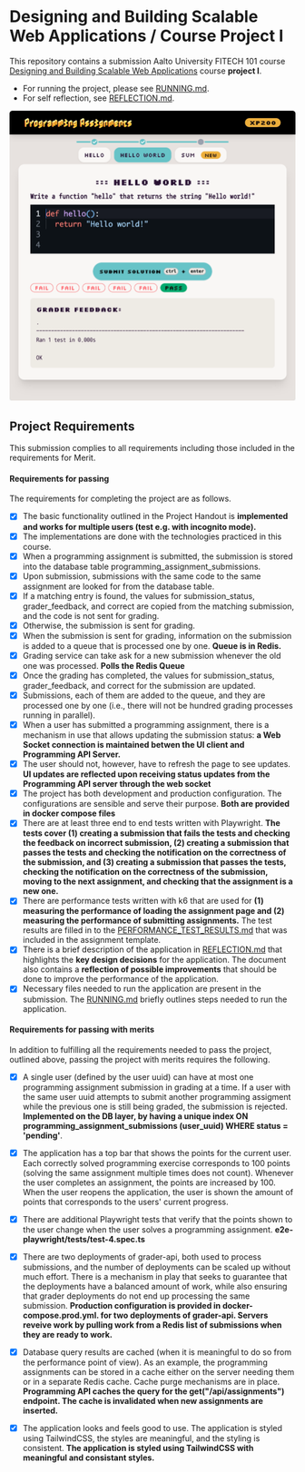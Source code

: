 # Designing and Building Scalable Web Applications / Course Project I

This repository contains a submission Aalto University FITECH 101 course [Designing and Building Scalable Web Applications](https://fitech101.aalto.fi/designing-and-building-scalable-web-applications) course **project I**.

- For running the project, please see [RUNNING.md](RUNNING.md).
- For self reflection, see [REFLECTION.md](REFLECTION.md).


![alt text](app-screenshot.png)




## Project Requirements

This submission complies to all requirements including those included in the requirements for Merit.

#### Requirements for passing

The requirements for completing the project are as follows.

- [x] The basic functionality outlined in the Project Handout is **implemented and works for multiple users (test e.g. with incognito mode).**
- [x] The implementations are done with the technologies practiced in this course.
- [x] When a programming assignment is submitted, the submission is stored into the database table programming_assignment_submissions.
- [x] Upon submission, submissions with the same code to the same assignment are looked for from the database table.
- [x] If a matching entry is found, the values for submission_status, grader_feedback, and correct are copied from the matching submission, and the code is not sent for grading.
- [x] Otherwise, the submission is sent for grading.
- [x] When the submission is sent for grading, information on the submission is added to a queue that is processed one by one. **Queue is in Redis.**
- [x] Grading service can take ask for a new submission whenever the old one was processed. **Polls the Redis Queue**
- [x] Once the grading has completed, the values for submission_status, grader_feedback, and correct for the submission are updated.
- [x] Submissions, each of them are added to the queue, and they are processed one by one (i.e., there will not be hundred grading processes running in parallel).
- [x] When a user has submitted a programming assignment, there is a mechanism in use that allows updating the submission status: **a Web Socket connection is maintained betwen the UI client and Programming API Server.** 
- [x] The user should not, however, have to refresh the page to see updates. **UI updates are reflected upon receiving status updates from the Programming API server through the web socket**
- [x] The project has both development and production configuration. The configurations are sensible and serve their purpose. **Both are provided in docker compose files**
- [x] There are at least three end to end tests written with Playwright. **The tests cover (1) creating a submission that fails the tests and checking the feedback on incorrect submission, (2) creating a submission that passes the tests and checking the notification on the correctness of the submission, and (3) creating a submission that passes the tests, checking the notification on the correctness of the submission, moving to the next assignment, and checking that the assignment is a new one.**
- [x] There are performance tests written with k6 that are used for **(1) measuring the performance of loading the assignment page and (2) measuring the performance of submitting assignments.** The test results are filled in to the [PERFORMANCE_TEST_RESULTS.md](PERFORMANCE_TEST_RESULTS.md) that was included in the assignment template.
- [x] There is a brief description of the application in [REFLECTION.md](REFLECTION.md) that highlights the **key design decisions** for the application. The document also contains a **reflection of possible improvements** that should be done to improve the performance of the application.
- [x] Necessary files needed to run the application are present in the submission. The [RUNNING.md](RUNNING.md) briefly outlines steps needed to run the application.

#### Requirements for passing with merits

In addition to fulfilling all the requirements needed to pass the project, outlined above, passing the project with merits requires the following.

- [x] A single user (defined by the user uuid) can have at most one programming assignment submission in grading at a time. If a user with the same user uuid attempts to submit another programming assigment while the previous one is still being graded, the submission is rejected. **Implemented on the DB layer, by having a unique index ON programming_assignment_submissions (user_uuid)
WHERE status = 'pending'**.
- [x] The application has a top bar that shows the points for the current user. Each correctly solved programming exercise corresponds to 100 points (solving the same assignment multiple times does not count). Whenever the user completes an assignment, the points are increased by 100. When the user reopens the application, the user is shown the amount of points that corresponds to the users' current progress.
- [x] There are additional Playwright tests that verify that the points shown to the user change when the user solves a programming assignment. **e2e-playwright/tests/test-4.spec.ts**
- [x] There are two deployments of grader-api, both used to process submissions, and the number of deployments can be scaled up without much effort. There is a mechanism in play that seeks to guarantee that the deployments have a balanced amount of work, while also ensuring that grader deployments do not end up processing the same submission. **Production configuration is provided in docker-compose.prod.yml. for two deployments of grader-api. Servers reveive work by pulling work from a Redis list of submissions when they are ready to work.**
- [x] Database query results are cached (when it is meaningful to do so from the performance point of view). As an example, the programming assignments can be stored in a cache either on the server needing them or in a separate Redis cache. Cache purge mechanisms are in place. **Programming API caches the query for the get("/api/assignments") endpoint. **The cache is invalidated when new assignments are inserted.****
- [x] The application looks and feels good to use. The application is styled using TailwindCSS, the styles are meaningful, and the styling is consistent. **The application is styled using TailwindCSS with meaningful and consistant styles.**

